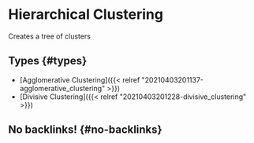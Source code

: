 # Hierarchical Clustering


Creates a tree of clusters


## Types {#types}

-   [Agglomerative Clustering]({{< relref "20210403201137-agglomerative_clustering" >}})
-   [Divisive Clustering]({{< relref "20210403201228-divisive_clustering" >}})


## No backlinks! {#no-backlinks}
